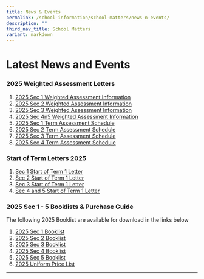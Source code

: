 ```yaml
---
title: News & Events
permalink: /school-information/school-matters/news-n-events/
description: ""
third_nav_title: School Matters
variant: markdown
---
```

# Latest News and Events

### 2025 Weighted Assessment Letters
1. [2025 Sec 1 Weighted Assessment Information](/files/Level%20Matters/S1/2025__Letter_to_parents_WA_Sec_1.pdf)
2. [2025 Sec 2 Weighted Assessment Information](/files/Level%20Matters/S2/2025__Letter_to_parents_WA_Sec_2.pdf)
3. [2025 Sec 3 Weighted Assessment Information](/files/Level%20Matters/S3/2025__Letter_to_parents_WA_Sec_3.pdf)
4. [2025 Sec 4n5 Weighted Assessment Information](/files/Level%20Matters/S4n5/2025__Letter_to_parents_WA_Sec_4n5.pdf)
5. [2025 Sec 1 Term Assessment Schedule](/files/Examination%20Timetables/2025%20Exam%20Timetables/Term%20Assessments/Sec_1_TA1_Schedule.pdf)
6.  [2025 Sec 2 Term Assessment Schedule](/files/Examination%20Timetables/2025%20Exam%20Timetables/Term%20Assessments/Sec_2_TA1_Schedule.pdf)
7.   [2025 Sec 3 Term Assessment Schedule](/files/Examination%20Timetables/2025%20Exam%20Timetables/Term%20Assessments/Sec_3_TA1_Schedule.pdf)
8.    [2025 Sec 4 Term Assessment Schedule](/files/Examination%20Timetables/2025%20Exam%20Timetables/Term%20Assessments/Sec_4_TA1_Schedule.pdf)


### Start of Term Letters 2025

1. [Sec 1 Start of Term 1 Letter](/files/Level%20Matters/S1/2025_S1_Start_of_Term_1_Letter.pdf)
2. [Sec 2 Start of Term 1 Letter](/files/Level%20Matters/S2/2025_S2_Start_of_Term_1_Letter.pdf)
3. [Sec 3 Start of Term 1 Letter](/files/Level%20Matters/S3/2025_S3_Start_of_Term_1_Letter.pdf)
4. [Sec 4 and 5 Start of Term 1 Letter](/files/Level%20Matters/S4n5/2025_S45_Start_of_Term_1_Letter.pdf)


### 2025 Sec 1 - 5 Booklists &amp; Purchase Guide

The following 2025 Booklist are available for download in the links below
1. [2025 Sec 1 Booklist](/files/Book%20Lists/2025/S1_Booklist_2025.pdf)
2. [2025 Sec 2 Booklist](/files/Book%20Lists/2025/S2_Booklist_2025.pdf)
3. [2025 Sec 3 Booklist](/files/Book%20Lists/2025/S3_Booklist_2025.pdf)
4. [2025 Sec 4 Booklist](/files/Book%20Lists/2025/S4_Booklist_2025.pdf)
5. [2025 Sec 5 Booklist](/files/Book%20Lists/2025/S5_Booklist_2025.pdf)
6. [2025 Uniform Price List](/files/Book%20Lists/2025/Bowen_Sec_Uniform_Price_List.pdf)



<hr>